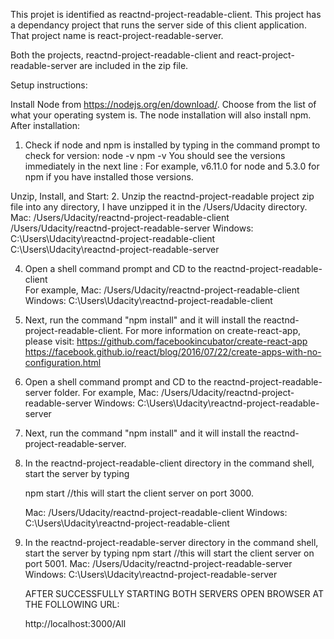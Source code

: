 This projet is identified as reactnd-project-readable-client. This project has a dependancy project that runs the server side of this client application. That project name is react-project-readable-server.

Both the projects, reactnd-project-readable-client and react-project-readable-server are included in the zip file.

Setup instructions:

Install Node from https://nodejs.org/en/download/. Choose from the list of what your operating system is.
The node installation will also install npm.
After installation:
1. Check if node and npm is installed by typing in the command prompt to check for version:
      node -v
      npm -v
   You should see the versions immediately in the next line : For example, v6.11.0 for node and
   5.3.0 for npm if you have installed those versions.

Unzip, Install, and Start:
2. Unzip the reactnd-project-readable project zip file into any directory, I have unzipped it in the /Users/Udacity directory.
    Mac:
    /Users/Udacity/reactnd-project-readable-client
    /Users/Udacity/reactnd-project-readable-server
    Windows:
    C:\Users\Udacity\reactnd-project-readable-client
    C:\Users\Udacity\reactnd-project-readable-server  

4. Open a shell command prompt and CD to the reactnd-project-readable-client  
    For example, 
    Mac:
        /Users/Udacity/reactnd-project-readable-client
    Windows:
    C:\Users\Udacity\reactnd-project-readable-client

5. Next, run the command "npm install" and it will install the reactnd-project-readable-client. 
    For more information on create-react-app, please visit: https://github.com/facebookincubator/create-react-app
    https://facebook.github.io/react/blog/2016/07/22/create-apps-with-no-configuration.html
    
6. Open a shell command prompt and CD to the reactnd-project-readable-server folder. 
    For example, 
    Mac:
    /Users/Udacity/reactnd-project-readable-server
    Windows:
    C:\Users\Udacity\reactnd-project-readable-server

7. Next, run the command "npm install" and it will install the reactnd-project-readable-server.

8. In the reactnd-project-readable-client directory in the command shell, start the server by typing

    npm start //this will start the client server on port 3000.

    Mac:
    /Users/Udacity/reactnd-project-readable-client
    Windows:
    C:\Users\Udacity\reactnd-project-readable-client

9. In the reactnd-project-readable-server directory in the command shell, start the server by typing
    npm start //this will start the client server on port 5001.
    Mac:
    /Users/Udacity/reactnd-project-readable-server
    Windows:
    C:\Users\Udacity\reactnd-project-readable-server



    AFTER SUCCESSFULLY STARTING BOTH SERVERS OPEN BROWSER AT THE FOLLOWING URL:

    http://localhost:3000/All





